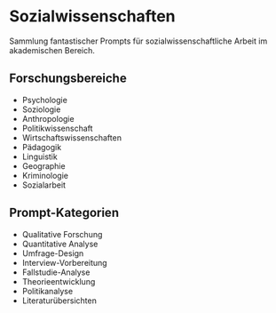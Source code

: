 # Sozialwissenschaften

Sammlung fantastischer Prompts für sozialwissenschaftliche Arbeit im akademischen Bereich.

## Forschungsbereiche
- Psychologie
- Soziologie
- Anthropologie
- Politikwissenschaft
- Wirtschaftswissenschaften
- Pädagogik
- Linguistik
- Geographie
- Kriminologie
- Sozialarbeit

## Prompt-Kategorien
- Qualitative Forschung
- Quantitative Analyse
- Umfrage-Design
- Interview-Vorbereitung
- Fallstudie-Analyse
- Theorieentwicklung
- Politikanalyse
- Literaturübersichten